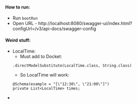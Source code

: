 #### How to run:
* Run `bootRun`
* Open URL - http://localhost:8080/swagger-ui/index.html?configUrl=/v3/api-docs/swagger-config

#### Weird stuff:
* LocalTime:
    * Must add to Docket:
    ```
    .directModelSubstitute(LocalTime.class, String.class)
    ```
    * So LocalTime will work:
    ```
    @Schema(example = "[\"12:30\", \"21:00\"]")
    private List<LocalTime> times;
    ```
* 
